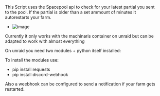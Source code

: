 This Script uses the Spacepool api to check for your latest partial you sent to the pool.
If the partial is older than a set ammount of minutes it autorestarts your farm.

- ![image](https://github.com/ApfelBirneKreis/Chia-SpacePool-Watcher/assets/84158946/cd3c18f3-0c55-4dcf-8a6e-2225595b2368)

Currently it only works with the machinaris container on unraid but can be adapted to work with almost everything

On unraid you need two modules + python itself installed:

To install the modules use:
- pip install requests
- pip install discord-webhook


Also a weebhook can be configured to send a notification if your farm gets restarted.

